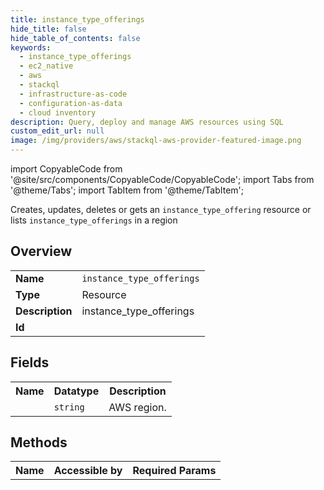 ```yaml
---
title: instance_type_offerings
hide_title: false
hide_table_of_contents: false
keywords:
  - instance_type_offerings
  - ec2_native
  - aws
  - stackql
  - infrastructure-as-code
  - configuration-as-data
  - cloud inventory
description: Query, deploy and manage AWS resources using SQL
custom_edit_url: null
image: /img/providers/aws/stackql-aws-provider-featured-image.png
---
```


import CopyableCode from '@site/src/components/CopyableCode/CopyableCode';
import Tabs from '@theme/Tabs';
import TabItem from '@theme/TabItem';

Creates, updates, deletes or gets an <code>instance_type_offering</code> resource or lists <code>instance_type_offerings</code> in a region

## Overview
<table><tbody>
<tr><td><b>Name</b></td><td><code>instance_type_offerings</code></td></tr>
<tr><td><b>Type</b></td><td>Resource</td></tr>
<tr><td><b>Description</b></td><td>instance_type_offerings</td></tr>
<tr><td><b>Id</b></td><td><CopyableCode code="aws.ec2_native.instance_type_offerings" /></td></tr>
</tbody></table>

## Fields
<table><tbody><tr><th>Name</th><th>Datatype</th><th>Description</th></tr><tr><td><CopyableCode code="region" /></td><td><code>string</code></td><td>AWS region.</td></tr>
</tbody></table>

## Methods

<table><tbody>
  <tr>
    <th>Name</th>
    <th>Accessible by</th>
    <th>Required Params</th>
  </tr>
</tbody></table>






